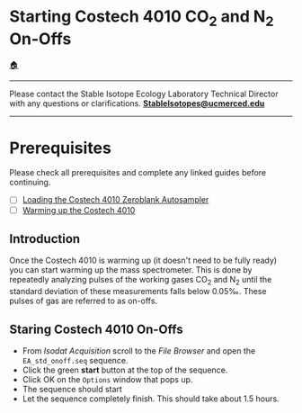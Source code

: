 # Starting Costech 4010 CO<sub>2</sub> and N<sub>2</sub> On-Offs 

[🏠](../README.md)

***

Please contact the Stable Isotope Ecology Laboratory Technical Director with any questions or clarifications. **StableIsotopes@ucmerced.edu**

***

# Prerequisites

Please check all prerequisites and complete any linked guides before continuing.

- [ ] [Loading the Costech 4010 Zeroblank Autosampler](../costech_EA/EA_zeroblank.md)
- [ ] [Warming up the Costech 4010](../costech_EA/warming_up_costech.md)

## Introduction

Once the Costech 4010 is warming up (it doesn't need to be fully ready) you can start warming up the mass spectrometer. This is done by repeatedly analyzing pulses of the working gases CO<sub>2</sub> and N<sub>2</sub> until the standard deviation of these measurements falls below 0.05‰. These pulses of gas are referred to as on-offs.

## Staring Costech 4010 On-Offs 

* From *Isodat Acquisition* scroll to the *File Browser* and open the  `EA_std_onoff.seq` sequence. 
* Click the green **start** button at the top of the sequence. 
* Click OK on the `Options` window that pops up.
* The sequence should start
* Let the sequence completely finish. This should take about 1.5 hours.

## 
